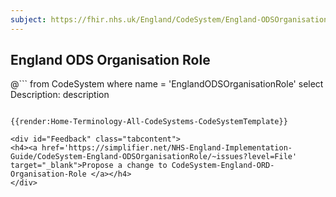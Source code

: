 ```yaml
---
subject: https://fhir.nhs.uk/England/CodeSystem/England-ODSOrganisationRole
---
```

## England ODS Organisation Role

@```
from
	CodeSystem
where
	name = 'EnglandODSOrganisationRole'
select
	Description: description
```

{{render:Home-Terminology-All-CodeSystems-CodeSystemTemplate}}

<div id="Feedback" class="tabcontent">
<h4><a href='https://simplifier.net/NHS-England-Implementation-Guide/CodeSystem-England-ODSOrganisationRole/~issues?level=File' target="_blank">Propose a change to CodeSystem-England-ORD-Organisation-Role </a></h4>
</div>
